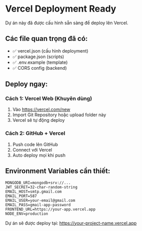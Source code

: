# Vercel Deployment Ready

Dự án này đã được cấu hình sẵn sàng để deploy lên Vercel.

## Các file quan trọng đã có:
- ✅ vercel.json (cấu hình deployment)
- ✅ package.json (scripts)
- ✅ .env.example (template)
- ✅ CORS config (backend)

## Deploy ngay:

### Cách 1: Vercel Web (Khuyên dùng)
1. Vào https://vercel.com/new
2. Import Git Repository hoặc upload folder này
3. Vercel sẽ tự động deploy

### Cách 2: GitHub + Vercel
1. Push code lên GitHub
2. Connect với Vercel
3. Auto deploy mọi khi push

## Environment Variables cần thiết:
```
MONGODB_URI=mongodb+srv://...
JWT_SECRET=32-char-random-string
EMAIL_HOST=smtp.gmail.com
EMAIL_PORT=587
EMAIL_USER=your-email@gmail.com
EMAIL_PASS=gmail-app-password
FRONTEND_URL=https://your-app.vercel.app
NODE_ENV=production
```

Dự án sẽ được deploy tại: https://your-project-name.vercel.app
